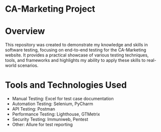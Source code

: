 # CA-Marketing Project
# Overview
This repository was created to demonstrate my knowledge and skills in software testing, focusing on end-to-end testing for the CA-Marketing website. It provides a practical showcase of various testing techniques, tools, and frameworks and highlights my ability to apply these skills to real-world scenarios.
# Tools and Technologies Used
-  Manual Testing: Excel for test case documentation
-  Automation Testing: Selenium, PyCharm
-  API Testing: Postman
-  Performance Testing: Lighthouse, GTMetrix
-  Security Testing: Immuniweb, Pentest
-  Other: Allure for test reporting
